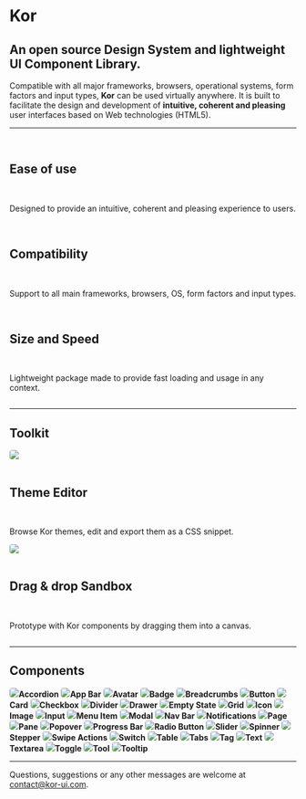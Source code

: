 # Kor

## An open source Design System and lightweight UI Component Library.

Compatible with all major frameworks, browsers, operational systems, form factors and input types, **Kor** can be used virtually anywhere. It is built to facilitate the design and development of **intuitive, coherent and pleasing** user interfaces based on Web technologies (HTML5).

---

<style>
    .highlight {
        display: flex; 
        flex-direction: column; 
        gap: 16px;
    }
    .highlight kor-text[size="header-1"] {
        margin: 16px 0;
    }
</style>

<kor-grid columns="3">
    <div grid-cols-s="3" class="highlight">
        <kor-icon size="xl" icon="touch_app" color="rgb(var(--accent-1))"></kor-icon>
        <h2>Ease of use</h2>
        <p>Designed to provide an intuitive, coherent and pleasing experience to users.</p>
    </div>
    <div grid-cols-s="3" class="highlight">
        <kor-icon size="xl" icon="device_hub" color="rgb(var(--accent-1))"></kor-icon>
        <h2>Compatibility</h2>
        <p>Support to all main frameworks, browsers, OS, form factors and input types.</p>
    </div>
    <div grid-cols-s="3" class="highlight">
        <kor-icon size="xl" icon="fast_forward" color="rgb(var(--accent-1))"></kor-icon>
        <h2>Size and Speed</h2>
        <p>Lightweight package made to provide fast loading and usage in any context.</p>
    </div>
</kor-grid>

---

## Toolkit

<kor-grid columns="2">
    <a href="https://theme.kor-ui.com" target="_blank">
        <div grid-cols-s="3" class="highlight">
            <img src="assets/docs/introduction/welcome/theme.gif">
            <h2>Theme Editor</h2>
            <p>Browse Kor themes, edit and export them as a CSS snippet.</p>
        </div>
    </a>
    <a href="https://sandbox.kor-ui.com" target="_blank">
        <div grid-cols-s="3" class="highlight">
            <img src="assets/docs/introduction/welcome/sandbox.gif">
            <h2>Drag & drop Sandbox</h2>
            <p>Prototype with Kor components by dragging them into a canvas.</p>
        </div>
    </a>
</kor-grid>

---

## Components

<style>
    kor-grid {
        margin: 48px 0;
    }
    kor-grid h3 {
        color: var(--text-1);
    }
    kor-grid a {
        text-decoration: none;
        color: var(--text-1);
        font-weight: unset;
    }
    kor-grid a img {
        background: rgba(var(--neutral-1), .25);
        box-shadow: unset;
        border: 1px solid rgba(var(--neutral-1), .1);
        transition: .1s all ease-out;
        border-radius: 4px;
    }
    kor-grid a:hover img {
        background: rgba(var(--neutral-1), .5);
    }
</style>

<kor-grid spacing="l">
    <a href="components/accordion" grid-cols="3" grid-cols-m="4" grid-cols-s="6">
        <img src="assets/wireframes/accordion.png"/><b>Accordion</b>
    </a>
    <a href="components/app-bar" grid-cols="3" grid-cols-m="4" grid-cols-s="6">
        <img src="assets/wireframes/app-bar.png"/><b>App Bar</b>
    </a>
    <a href="components/avatar" grid-cols="3" grid-cols-m="4" grid-cols-s="6">
        <img src="assets/wireframes/avatar.png"/><b>Avatar</b>
    </a>
    <a href="components/badge" grid-cols="3" grid-cols-m="4" grid-cols-s="6">
        <img src="assets/wireframes/badge.png"/><b>Badge</b>
    </a>
    <a href="components/breadcrumbs" grid-cols="3" grid-cols-m="4" grid-cols-s="6">
        <img src="assets/wireframes/breadcrumbs.png"/><b>Breadcrumbs</b>
    </a>
    <a href="components/button" grid-cols="3" grid-cols-m="4" grid-cols-s="6">
        <img src="assets/wireframes/button.png"/><b>Button</b>
    </a>
    <a href="components/card" grid-cols="3" grid-cols-m="4" grid-cols-s="6">
        <img src="assets/wireframes/card.png"/><b>Card</b>
    </a>
    <a href="components/checkbox" grid-cols="3" grid-cols-m="4" grid-cols-s="6">
        <img src="assets/wireframes/checkbox.png"/><b>Checkbox</b>
    </a>
    <a href="components/divider" grid-cols="3" grid-cols-m="4" grid-cols-s="6">
        <img src="assets/wireframes/divider.png"/><b>Divider</b>
    </a>
    <a href="components/drawer" grid-cols="3" grid-cols-m="4" grid-cols-s="6">
        <img src="assets/wireframes/drawer.png"/><b>Drawer</b>
    </a>
    <a href="components/empty-state" grid-cols="3" grid-cols-m="4" grid-cols-s="6">
        <img src="assets/wireframes/empty-state.png"/><b>Empty State</b>
    </a>
    <a href="components/grid" grid-cols="3" grid-cols-m="4" grid-cols-s="6">
        <img src="assets/wireframes/grid.png"/><b>Grid</b>
    </a>
    <a href="components/icon" grid-cols="3" grid-cols-m="4" grid-cols-s="6">
        <img src="assets/wireframes/icon.png"/><b>Icon</b>
    </a>
    <a href="components/image" grid-cols="3" grid-cols-m="4" grid-cols-s="6">
        <img src="assets/wireframes/image.png"/><b>Image</b>
    </a>
    <a href="components/input" grid-cols="3" grid-cols-m="4" grid-cols-s="6">
        <img src="assets/wireframes/input.png"/><b>Input</b>
    </a>
    <a href="components/menu-item" grid-cols="3" grid-cols-m="4" grid-cols-s="6">
        <img src="assets/wireframes/menu-item.png"/><b>Menu Item</b>
    </a>
    <a href="components/modal" grid-cols="3" grid-cols-m="4" grid-cols-s="6">
        <img src="assets/wireframes/modal.png"/><b>Modal</b>
    </a>
    <a href="components/nav-bar" grid-cols="3" grid-cols-m="4" grid-cols-s="6">
        <img src="assets/wireframes/nav-bar.png"/><b>Nav Bar</b>
    </a>
    <a href="components/notifications" grid-cols="3" grid-cols-m="4" grid-cols-s="6">
        <img src="assets/wireframes/notifications.png"/><b>Notifications</b>
    </a>
    <a href="components/page" grid-cols="3" grid-cols-m="4" grid-cols-s="6">
        <img src="assets/wireframes/page.png"/><b>Page</b>
    </a>
    <a href="components/pane" grid-cols="3" grid-cols-m="4" grid-cols-s="6">
        <img src="assets/wireframes/pane.png"/><b>Pane</b>
    </a>
    <a href="components/popover" grid-cols="3" grid-cols-m="4" grid-cols-s="6">
        <img src="assets/wireframes/popover.png"/><b>Popover</b>
    </a>
    <a href="components/progress-bar" grid-cols="3" grid-cols-m="4" grid-cols-s="6">
        <img src="assets/wireframes/progress-bar.png"/><b>Progress Bar</b>
    </a>
    <a href="components/radio-button" grid-cols="3" grid-cols-m="4" grid-cols-s="6">
        <img src="assets/wireframes/radio-button.png"/><b>Radio Button</b>
    </a>
    <a href="components/slider" grid-cols="3" grid-cols-m="4" grid-cols-s="6">
        <img src="assets/wireframes/slider.png"/><b>Slider</b>
    </a>
    <a href="components/spinner" grid-cols="3" grid-cols-m="4" grid-cols-s="6">
        <img src="assets/wireframes/spinner.png"/><b>Spinner</b>
    </a>
    <a href="components/stepper" grid-cols="3" grid-cols-m="4" grid-cols-s="6">
        <img src="assets/wireframes/stepper.png"/><b>Stepper</b>
    </a>
    <a href="components/swipe-actions" grid-cols="3" grid-cols-m="4" grid-cols-s="6">
        <img src="assets/wireframes/swipe-actions.png"/><b>Swipe Actions</b>
    </a>
    <a href="components/switch" grid-cols="3" grid-cols-m="4" grid-cols-s="6">
        <img src="assets/wireframes/switch.png"/><b>Switch</b>
    </a>
    <a href="components/table" grid-cols="3" grid-cols-m="4" grid-cols-s="6">
        <img src="assets/wireframes/table.png"/><b>Table</b>
    </a>
    <a href="components/tabs" grid-cols="3" grid-cols-m="4" grid-cols-s="6">
        <img src="assets/wireframes/tabs.png"/><b>Tabs</b>
    </a>
    <a href="components/tag" grid-cols="3" grid-cols-m="4" grid-cols-s="6">
        <img src="assets/wireframes/tag.png"/><b>Tag</b>
    </a>
    <a href="components/text" grid-cols="3" grid-cols-m="4" grid-cols-s="6">
        <img src="assets/wireframes/text.png"/><b>Text</b>
    </a>
    <a href="components/textarea" grid-cols="3" grid-cols-m="4" grid-cols-s="6">
        <img src="assets/wireframes/textarea.png"/><b>Textarea</b>
    </a>
    <a href="components/toggle" grid-cols="3" grid-cols-m="4" grid-cols-s="6">
        <img src="assets/wireframes/toggle.png"/><b>Toggle</b>
    </a>
    <a href="components/tool" grid-cols="3" grid-cols-m="4" grid-cols-s="6">
        <img src="assets/wireframes/tool.png"/><b>Tool</b>
    </a>
    <a href="components/tooltip" grid-cols="3" grid-cols-m="4" grid-cols-s="6">
        <img src="assets/wireframes/tooltip.png"/><b>Tooltip</b>
    </a>
</kor-grid>

---

Questions, suggestions or any other messages are welcome at <contact@kor-ui.com>.
